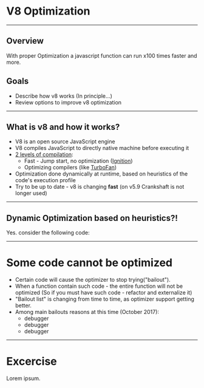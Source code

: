 # V8 Optimization

---

## Overview
With proper Optimization a javascript function can run
x100 times faster and more.

## Goals
* Describe how v8 works (In principle...)
* Review options to improve v8 optimization
---

## What is v8 and how it works?
* V8 is an open source JavaScript engine
* V8 compiles JavaScript to directly native machine before executing it
* [2 levels of compilation](https://v8project.blogspot.co.il/2017/05/launching-ignition-and-turbofan.html):
    * Fast - Jump start, no optimization ([Ignition](https://github.com/v8/v8/wiki/Interpreter))
    * Optimizing compilers (like [TurboFan](https://github.com/v8/v8/wiki/TurboFan))
* Optimization done dynamically at runtime, based on heuristics of the code's execution profile
* Try to be up to date - v8 is changing <b>fast</b> (on v5.9 Crankshaft is not longer used)

---

## Dynamic Optimization based on heuristics?!
Yes. consider the following code:

---

# Some code cannot be optimized
* Certain code will cause the optimizer to stop trying("bailout").
* When a function contain such code - the entire function will not be optimized 
(So if you must have such code - refactor and externalize it)
* "Bailout list" is changing from time to time, as optimizer support getting better.
* Among main bailouts reasons at this time (October 2017):
    * debugger
    * debugger
    * debugger

---

# Excercise
Lorem ipsum.

